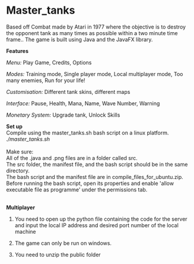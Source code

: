 # Master_tanks 

Based off Combat made by Atari in 1977 where the objective is to destroy the
opponent tank as many times as possible within a two minute time frame..
The game is built using Java and the JavaFX library. <br/>

**Features** <br/>
 
 
 *Menu:* Play Game, Credits, Options <br/>
 
 *Modes:* Training mode, Single player mode, Local multiplayer mode, Too many enemies, Run for your life! <br/>
 
 *Customisation:* Different tank skins, different maps <br/>
 
 *Interface:* Pause, Health, Mana, Name, Wave Number, Warning <br/>

 *Monetary System:* Upgrade tank, Unlock Skills <br/>

 
**Set up** <br/>
Compile using the master_tanks.sh bash script on a linux platform. <br/>
*./master_tanks.sh* <br/>
 <br/>
Make sure: <br/>
All of the .java and .png files are in a folder called src.  <br/>
The src folder, the manifest file, and the bash script should be in the same directory. <br/>
The bash script and the manifest file are in compile_files_for_ubuntu.zip.  <br/>
Before running the bash script, open its properties and enable 'allow executable file as programme' under the permissions tab. <br/>
 <br/>

**Multiplayer** 
1. You need to open up the python file containing the code for the server and input
the local IP address and desired port number of the local machine 

2. The game can only be run on windows.

3. You need to unzip the public folder

